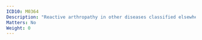 ```yaml
---
ICD10: M0364
Description: "Reactive arthropathy in other diseases classified elsewhere: Hand"
Matters: No
Weight: 0
---
```


